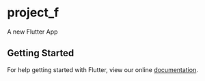 # project_f

A new Flutter App

## Getting Started

For help getting started with Flutter, view our online
[documentation](https://flutter.io/).
